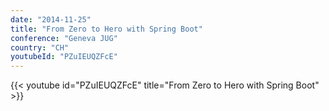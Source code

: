 ```yaml
---
date: "2014-11-25"
title: "From Zero to Hero with Spring Boot"
conference: "Geneva JUG"
country: "CH"
youtubeId: "PZuIEUQZFcE"
---
```


{{< youtube id="PZuIEUQZFcE" title="From Zero to Hero with Spring Boot" >}} 
